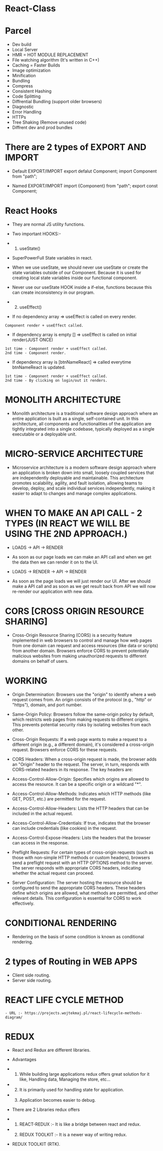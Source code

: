 # React-Class

# Parcel

- Dev build
- Local Server
- HMR = HOT MODULE REPLACEMENT
- File watching algorithm (It's written in C++)
- Caching = Faster Builds
- Image optimization
- Minification
- Bundling
- Compress
- Consistent Hashing
- Code Splitting
- Diffrential Bundling (support older browsers)
- Diagnostic
- Error Handling
- HTTPs
- Tree Shaking (Remove unused code)
- Diffrent dev and prod bundles

# There are 2 types of EXPORT AND IMPORT

- Default EXPORT/IMPORT
  export defalut Component;
  import Component from "path";

- Named EXPORT/IMPORT
  import {Component} from "path";
  export const Component;

# React Hooks

- They are normal JS utility functions.
- Two important HOOKS:-

- 1. useState()
- SuperPowerFull State variables in react.
- When we use useState, we should never use useState or create the state variables outside of our Component. Because it is used for creating local state variables inside our functional component.
- Never use our useState HOOK inside a if-else, functions because this can create inconsistency in our program.

- 2. useEffect()
- If no dependency array => useEffect is called on every render.

```
Component render + useEffect called.

```

- If dependency array is empty [] => useEffect is called on initial render(JUST ONCE)

```
1st time - Component render + useEffect called.
2nd time - Component render.

```

- If dependency array is [btnNameReact] => called everytime btnNameReact is updated.

```
1st time - Component render + useEffect called.
2nd time - By clicking on login/out it renders.

```

# MONOLITH ARCHITECTURE

- Monolith architecture is a traditional software design approach where an entire application is built as a single, self-contained unit. In this architecture, all components and functionalities of the application are tightly integrated into a single codebase, typically deployed as a single executable or a deployable unit.

# MICRO-SERVICE ARCHITECTURE

- Microservice architecture is a modern software design approach where an application is broken down into small, loosely coupled services that are independently deployable and maintainable. This architecture promotes scalability, agility, and fault isolation, allowing teams to develop, deploy, and scale individual services independently, making it easier to adapt to changes and manage complex applications.

# WHEN TO MAKE AN API CALL - 2 TYPES (IN REACT WE WILL BE USING THE 2ND APPROACH.)

- LOADS -> API -> RENDER
- As soon as our page loads we can make an API call and when we get the data then we can render it on to the UI.

- LOADS -> RENDER -> API -> RENDER
- As soon as the page loads we will just render our UI. After we should make a API call and as soon as we get result back from API we will now re-render our application with new data.

# CORS [CROSS ORIGIN RESOURCE SHARING]

- Cross-Origin Resource Sharing (CORS) is a security feature implemented in web browsers to control and manage how web pages from one domain can request and access resources (like data or scripts) from another domain. Browsers enforce CORS to prevent potentially malicious websites from making unauthorized requests to different domains on behalf of users.

# WORKING

- Origin Determination: Browsers use the "origin" to identify where a web request comes from. An origin consists of the protocol (e.g., "http" or "https"), domain, and port number.

- Same-Origin Policy: Browsers follow the same-origin policy by default, which restricts web pages from making requests to different origins. This prevents potential security risks by isolating websites from each other.

- Cross-Origin Requests: If a web page wants to make a request to a different origin (e.g., a different domain), it's considered a cross-origin request. Browsers enforce CORS for these requests.

- CORS Headers: When a cross-origin request is made, the browser adds an "Origin" header to the request. The server, in turn, responds with CORS-related headers in its response. The key headers are:

* Access-Control-Allow-Origin: Specifies which origins are allowed to access the resource. It can be a specific origin or a wildcard "\*".

* Access-Control-Allow-Methods: Indicates which HTTP methods (like GET, POST, etc.) are permitted for the request.

* Access-Control-Allow-Headers: Lists the HTTP headers that can be included in the actual request.

* Access-Control-Allow-Credentials: If true, indicates that the browser can include credentials (like cookies) in the request.

* Access-Control-Expose-Headers: Lists the headers that the browser can access in the response.

- Preflight Requests: For certain types of cross-origin requests (such as those with non-simple HTTP methods or custom headers), browsers send a preflight request with an HTTP OPTIONS method to the server. The server responds with appropriate CORS headers, indicating whether the actual request can proceed.

- Server Configuration: The server hosting the resource should be configured to send the appropriate CORS headers. These headers define which origins are allowed, what methods are permitted, and other relevant details. This configuration is essential for CORS to work effectively.

# CONDITIONAL RENDERING

- Rendering on the basis of some condition is known as conditional rendering.

# 2 types of Routing in WEB APPS

- Client side routing.
- Server side routing.

# REACT LIFE CYCLE METHOD

```
- URL :- https://projects.wojtekmaj.pl/react-lifecycle-methods-diagram/
```

# REDUX

- React and Redux are different libraries.

- Advantages

- 1. While building large applications redux offers great solution for it like, Handling data, Managing the store, etc...
- 2. It is primarily used for handling state for application.
- 3. Application becomes easier to debug.

- There are 2 Libraries redux offers

- 1. REACT-REDUX :- It is like a bridge between react and redux.
- 2. REDUX TOOLKIT :- It is a newer way of writing redux.

- REDUX TOOLKIT (RTK).
